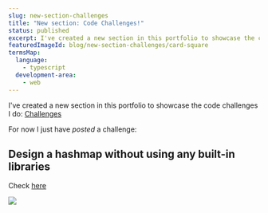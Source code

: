 ```yaml
---
slug: new-section-challenges
title: "New section: Code Challenges!"
status: published
excerpt: I've created a new section in this portfolio to showcase the code challenges I do.
featuredImageId: blog/new-section-challenges/card-square
termsMap:
  language:
    - typescript
  development-area:
    - web
---
```


I've created a new section in this portfolio to showcase the code challenges I do: [Challenges](/challenge)

For now I just have _posted_ a challenge:

## Design a hashmap without using any built-in libraries

Check [here](/challenge/cassidoo/design-a-hashmap-without-using-any-built-in-libraries)

![](challenge/design-a-hashmap-without-using-any-built-in-libraries/code-screenshot)